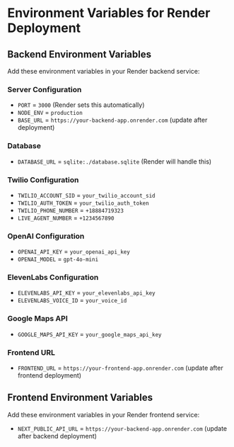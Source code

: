 # Environment Variables for Render Deployment

## Backend Environment Variables

Add these environment variables in your Render backend service:

### Server Configuration
- `PORT` = `3000` (Render sets this automatically)
- `NODE_ENV` = `production`
- `BASE_URL` = `https://your-backend-app.onrender.com` (update after deployment)

### Database
- `DATABASE_URL` = `sqlite:./database.sqlite` (Render will handle this)

### Twilio Configuration
- `TWILIO_ACCOUNT_SID` = `your_twilio_account_sid`
- `TWILIO_AUTH_TOKEN` = `your_twilio_auth_token`
- `TWILIO_PHONE_NUMBER` = `+18884719323`
- `LIVE_AGENT_NUMBER` = `+1234567890`

### OpenAI Configuration
- `OPENAI_API_KEY` = `your_openai_api_key`
- `OPENAI_MODEL` = `gpt-4o-mini`

### ElevenLabs Configuration
- `ELEVENLABS_API_KEY` = `your_elevenlabs_api_key`
- `ELEVENLABS_VOICE_ID` = `your_voice_id`

### Google Maps API
- `GOOGLE_MAPS_API_KEY` = `your_google_maps_api_key`

### Frontend URL
- `FRONTEND_URL` = `https://your-frontend-app.onrender.com` (update after frontend deployment)

## Frontend Environment Variables

Add these environment variables in your Render frontend service:

- `NEXT_PUBLIC_API_URL` = `https://your-backend-app.onrender.com` (update after backend deployment) 